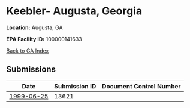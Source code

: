 # Keebler- Augusta, Georgia

**Location:** Augusta, GA

**EPA Facility ID:** 100000141633

[Back to GA Index](../../index.md)

## Submissions

| Date | Submission ID | Document Control Number |
|------|--------------|-------------------------|
| [1999-06-25](submissions/13621.md) | 13621 |  |
